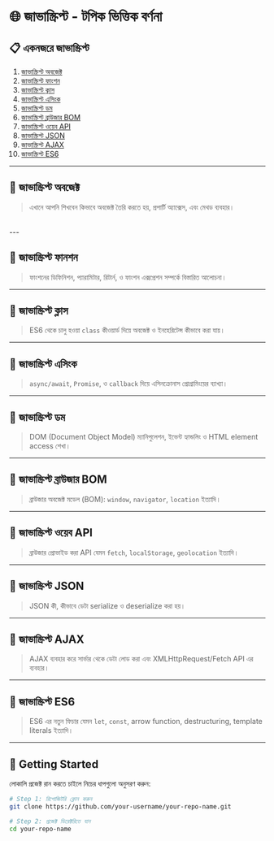 # 🌐 জাভাস্ক্রিপ্ট - টপিক ভিত্তিক বর্ণনা

## 📋 একনজরে জাভাস্ক্রিপ্ট

1. [জাভাস্ক্রিপ্ট অবজেক্ট](#জাভাস্ক্রিপ্ট-অবজেক্ট)
2. [জাভাস্ক্রিপ্ট ফাংশন](#জাভাস্ক্রিপ্ট-ফানশন)
3. [জাভাস্ক্রিপ্ট ক্লাস](#জাভাস্ক্রিপ্ট-ক্লাস)
4. [জাভাস্ক্রিপ্ট এসিংক](#জাভাস্ক্রিপ্ট-এসিংক)
5. [জাভাস্ক্রিপ্ট ডম](#জাভাস্ক্রিপ্ট-ডম)
6. [জাভাস্ক্রিপ্ট ব্রাউজার BOM](#জাভাস্ক্রিপ্ট-ব্রাউজার)
7. [জাভাস্ক্রিপ্ট ওয়েব API](#জাভাস্ক্রিপ্ট-ওয়েব-এপিঅাই)
8. [জাভাস্ক্রিপ্ট JSON](#জাভাস্ক্রিপ্ট-জেশন)
9. [জাভাস্ক্রিপ্ট AJAX](#জাভাস্ক্রিপ্ট-এজাক্স)
10. [জাভাস্ক্রিপ্ট ES6](#জাভাস্ক্রিপ্ট-es6)

---

## 🔸 জাভাস্ক্রিপ্ট অবজেক্ট
> এখানে আপনি শিখবেন কিভাবে অবজেক্ট তৈরি করতে হয়, প্রপার্টি অ্যাক্সেস, এবং মেথড ব্যবহার।
<br />
---

## 🔸 জাভাস্ক্রিপ্ট ফানশন
> ফাংশনের ডিফিনিশন, প্যারামিটার, রিটার্ন, ও ফাংশন এক্সপ্রেশন সম্পর্কে বিস্তারিত আলোচনা।

---

## 🔸 জাভাস্ক্রিপ্ট ক্লাস
> ES6 থেকে চালু হওয়া `class` কীওয়ার্ড দিয়ে অবজেক্ট ও ইনহেরিটেন্স কীভাবে করা যায়।

---

## 🔸 জাভাস্ক্রিপ্ট এসিংক
> `async/await`, `Promise`, ও `callback` দিয়ে এসিনক্রোনাস প্রোগ্রামিংয়ের ব্যাখ্যা।

---

## 🔸 জাভাস্ক্রিপ্ট ডম
> DOM (Document Object Model) ম্যানিপুলেশন, ইভেন্ট হ্যান্ডলিং ও HTML element access শেখা।

---

## 🔸 জাভাস্ক্রিপ্ট ব্রাউজার BOM
> ব্রাউজার অবজেক্ট মডেল (BOM): `window`, `navigator`, `location` ইত্যাদি।

---

## 🔸 জাভাস্ক্রিপ্ট ওয়েব API
> ব্রাউজার প্রোভাইড করা API যেমন `fetch`, `localStorage`, `geolocation` ইত্যাদি।

---

## 🔸 জাভাস্ক্রিপ্ট JSON
> JSON কী, কীভাবে ডেটা serialize ও deserialize করা হয়।

---

## 🔸 জাভাস্ক্রিপ্ট AJAX
> AJAX ব্যবহার করে সার্ভার থেকে ডেটা লোড করা এবং XMLHttpRequest/Fetch API এর ব্যবহার।

---

## 🔸 জাভাস্ক্রিপ্ট ES6
> ES6 এর নতুন ফিচার যেমন `let`, `const`, arrow function, destructuring, template literals ইত্যাদি।

---

## 🚀 Getting Started

লোকালি প্রজেক্ট রান করতে চাইলে নিচের ধাপগুলো অনুসরণ করুন:

```bash
# Step 1: রিপোজিটরি ক্লোন করুন
git clone https://github.com/your-username/your-repo-name.git

# Step 2: প্রজেক্ট ডিরেক্টরিতে যান
cd your-repo-name
